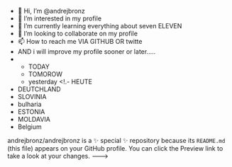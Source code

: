 - 👋 Hi, I’m @andrejbronz
- 👀 I’m interested in my profile 
- 🌱 I’m currently learning everything about seven ELEVEN
- 💞️ I’m looking to collaborate on my profile 
- 📫 How to reach me VIA GITHUB OR twitte
- AND i will improve my profile sooner or later.....
- -  TODAY
  - TOMOROW 
  - yesterday
<!.- HEUTE
- DEUTCHLAND
- SLOVINIA
- bulharia
- ESTONIA
- MOLDAVIA
- Belgium

andrejbronz/andrejbronz is a ✨ special ✨ repository because its `README.md` (this file) appears on your GitHub profile.
You can click the Preview link to take a look at your changes.
--->
